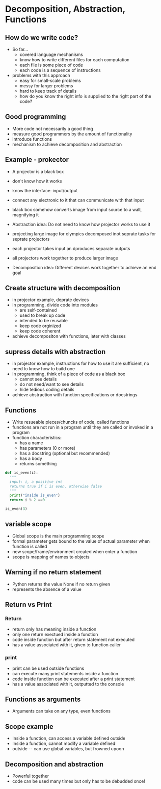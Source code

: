 # Decomposition, Abstraction, Functions

## How do we write code?
* So far...
  * covered language mechanisms
  * know how to write different files for each computation
  * each file is some piece of code
  * each code is a sequence of instructions
* problems with this approach
  * easy for small-scale problems
  * messy for larger problems
  * hard to keep track of details
  * how do you know the right info is supplied to the right part of the code?

## Good programming
* More code not necessarily a good thing
* measure good programmers by the amount of functionality
* introduce functions
* mechanism to achieve decomposition and abstraction

## Example - prokector
* A projector is a black box
* don't know how it works
* know the interface: input/output
* connect any electronic to it that can communicate with that input
* black box somehow converts image from input source to a wall, magnifying it
* Abstraction idea: Do not need to know how projector works to use it

* projecting large image for olympics decomposed inot seprate tasks for seprate projectors
* each projector takes input an dproduces separate outputs
* all projectors work together to produce larger image
* Decomposition idea: Different devices work together to achieve an end goal

## Create structure with decomposition
* in projector example, deprate devices
* in programming, divide code into modules
  * are self-contained
  * used to break up code
  * intended to be reusable
  * keep code orginized
  * keep code coherent
* achieve decompositon with functions, later with classes

## supress details with abstraction
* in projector example, instructions for how to use it are sufficient, no need to know how to build one
* in programming, think of a piece of code as a black box
  * cannot see details
  * do not need/want to see details
  * hide tedious coding details
* achieve abstraction with function specifications or docstrings

## Functions
* Write resueable pieces/chuncks of code, called functions
* functions are not run in a program until they are called or invoked in a program
* function characteristics:
  * has a name
  * has parameters (0 or more)
  * has a docstring (optional but recommended)
  * has a body
  * returns something

```python
def is_even(i):
  """
  input: i, a positive int
  returns true if i is even, otherwise false
  """
  print("inside is_even")
  return i % 2 ==0

is_even(3)
```

## variable scope
* Global scope is the main programming scope
* formal parameter gets bound to the value of actual parameter when function is called
* new scope/frame/environment created when enter a function
* scope is mapping of names to objects

## Warning if no return statement
* Python returns the value None if no return given
* represents the absence of a value

## Return vs Print
### Return
* return only has meaning inside a function
* only one return exectued inside a function
* code inside function but after return statement not executed
* has a value associated with it, given to function caller
### print
* print can be used outside functions
* can execute many print statements inside a function
* code inside function can be executed after a print statement
* has a value associated with it, outputted to the console

## Functions as arguments
* Arguments can take on any type, even functions

## Scope example
* Inside a function, can access a variable defined outside
* Inside a function, cannot modify a variable defined
* outside -- can use global variables, but frowned upoon

## Decomposition and abstraction
* Powerful together
* code can be used many times but only has to be debudded once!
